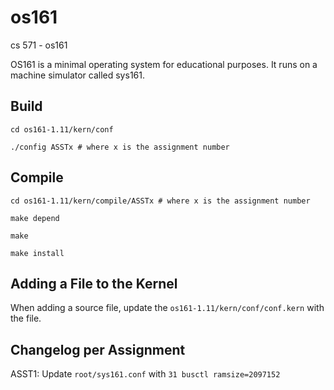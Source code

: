 # os161
cs 571 - os161 

OS161 is a minimal operating system for educational purposes. It runs on a machine simulator called sys161.

## Build

`cd os161-1.11/kern/conf`

`./config ASSTx # where x is the assignment number`

## Compile

`cd os161-1.11/kern/compile/ASSTx # where x is the assignment number`

`make depend`

`make`

`make install`


## Adding a File to the Kernel

When adding a source file, update the `os161-1.11/kern/conf/conf.kern` with the file.

## Changelog per Assignment

ASST1: Update `root/sys161.conf` with `31 busctl ramsize=2097152`

